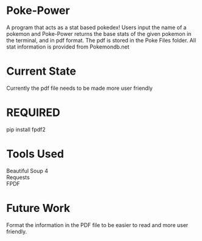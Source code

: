 # Poke-Power
A program that acts as a stat based pokedex!
Users input the name of a pokemon and Poke-Power returns the base stats of the given pokemon in the terminal, and in pdf format. 
The pdf is stored in the Poke Files folder.
All stat information is provided from Pokemondb.net
 # Current State
 Currently the pdf file needs to be made more user friendly
 # REQUIRED 
 pip install fpdf2
 # Tools Used 
 Beautiful Soup 4 <br>
 Requests <br>
 FPDF <br>
 # Future Work
 Format the information in the PDF file to be easier to read and more user friendly.
